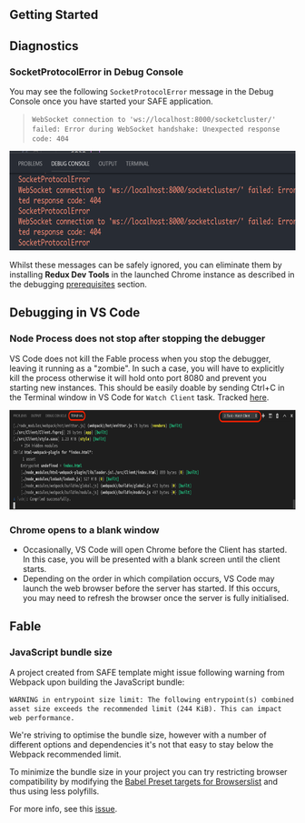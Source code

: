 ## Getting Started

## Diagnostics

### SocketProtocolError in Debug Console

You may see the following `SocketProtocolError` message in the Debug Console once you have started your SAFE application.

> `WebSocket connection to 'ws://localhost:8000/socketcluster/' failed: Error during WebSocket handshake: Unexpected response code: 404`

<center><img src="../img/feature-debugging-5.png" style="height: 175px;"/></center>

Whilst these messages can be safely ignored, you can eliminate them by installing **Redux Dev Tools** in the launched Chrome instance as described in the debugging [prerequisites](feature-debugging.md#prerequisites) section.

## Debugging in VS Code

### Node Process does not stop after stopping the debugger
VS Code does not kill the Fable process when you stop the debugger, leaving it running as a "zombie". In such a case, you will have to explicitly kill the process otherwise it will hold onto
port 8080 and prevent you starting new instances. This should be easily doable by sending Ctrl+C in the Terminal window in VS Code for `Watch Client` task. Tracked [here](https://github.com/SAFE-Stack/SAFE-template/issues/191).

<center><img src="../img/faq-troubleshoot-debugging.png" style="height: 175px;"/></center>

### Chrome opens to a blank window

* Occasionally, VS Code will open Chrome before the Client has started. In this case, you will be presented with a blank screen until the client starts.
* Depending on the order in which compilation occurs, VS Code may launch the web browser before the server has started. If this occurs, you may need to refresh the browser once the server is fully initialised.

## Fable

### JavaScript bundle size

A project created from SAFE template might issue following warning from Webpack upon building the JavaScript bundle:

```
WARNING in entrypoint size limit: The following entrypoint(s) combined asset size exceeds the recommended limit (244 KiB). This can impact web performance.
```

We're striving to optimise the bundle size, however with a number of different options and dependencies it's not that easy to stay below the Webpack recommended limit.

To minimize the bundle size in your project you can try restricting browser compatibility by modifying the [Babel Preset targets for Browserslist](https://babeljs.io/docs/en/babel-preset-env#targets) and thus using less polyfills.

For more info, see this [issue](https://github.com/SAFE-Stack/SAFE-template/issues/185).
